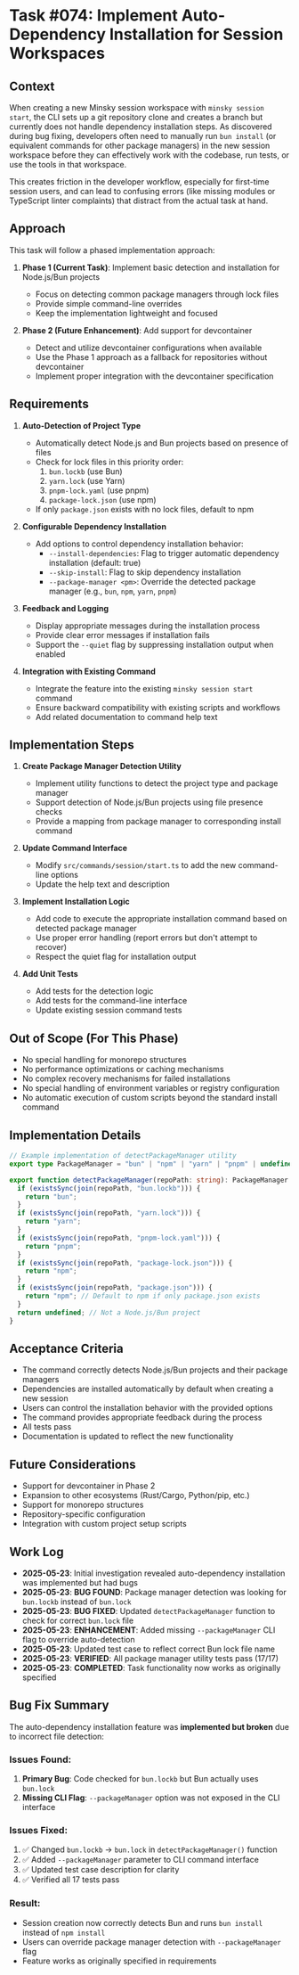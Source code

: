 # Task #074: Implement Auto-Dependency Installation for Session Workspaces

## Context

When creating a new Minsky session workspace with `minsky session start`, the CLI sets up a git repository clone and creates a branch but currently does not handle dependency installation steps. As discovered during bug fixing, developers often need to manually run `bun install` (or equivalent commands for other package managers) in the new session workspace before they can effectively work with the codebase, run tests, or use the tools in that workspace.

This creates friction in the developer workflow, especially for first-time session users, and can lead to confusing errors (like missing modules or TypeScript linter complaints) that distract from the actual task at hand.

## Approach

This task will follow a phased implementation approach:

1. **Phase 1 (Current Task)**: Implement basic detection and installation for Node.js/Bun projects

   - Focus on detecting common package managers through lock files
   - Provide simple command-line overrides
   - Keep the implementation lightweight and focused

2. **Phase 2 (Future Enhancement)**: Add support for devcontainer
   - Detect and utilize devcontainer configurations when available
   - Use the Phase 1 approach as a fallback for repositories without devcontainer
   - Implement proper integration with the devcontainer specification

## Requirements

1. **Auto-Detection of Project Type**

   - Automatically detect Node.js and Bun projects based on presence of files
   - Check for lock files in this priority order:
     1. `bun.lockb` (use Bun)
     2. `yarn.lock` (use Yarn)
     3. `pnpm-lock.yaml` (use pnpm)
     4. `package-lock.json` (use npm)
   - If only `package.json` exists with no lock files, default to npm

2. **Configurable Dependency Installation**

   - Add options to control dependency installation behavior:
     - `--install-dependencies`: Flag to trigger automatic dependency installation (default: true)
     - `--skip-install`: Flag to skip dependency installation
     - `--package-manager <pm>`: Override the detected package manager (e.g., `bun`, `npm`, `yarn`, `pnpm`)

3. **Feedback and Logging**

   - Display appropriate messages during the installation process
   - Provide clear error messages if installation fails
   - Support the `--quiet` flag by suppressing installation output when enabled

4. **Integration with Existing Command**
   - Integrate the feature into the existing `minsky session start` command
   - Ensure backward compatibility with existing scripts and workflows
   - Add related documentation to command help text

## Implementation Steps

1. **Create Package Manager Detection Utility**

   - Implement utility functions to detect the project type and package manager
   - Support detection of Node.js/Bun projects using file presence checks
   - Provide a mapping from package manager to corresponding install command

2. **Update Command Interface**

   - Modify `src/commands/session/start.ts` to add the new command-line options
   - Update the help text and description

3. **Implement Installation Logic**

   - Add code to execute the appropriate installation command based on detected package manager
   - Use proper error handling (report errors but don't attempt to recover)
   - Respect the quiet flag for installation output

4. **Add Unit Tests**
   - Add tests for the detection logic
   - Add tests for the command-line interface
   - Update existing session command tests

## Out of Scope (For This Phase)

- No special handling for monorepo structures
- No performance optimizations or caching mechanisms
- No complex recovery mechanisms for failed installations
- No special handling of environment variables or registry configuration
- No automatic execution of custom scripts beyond the standard install command

## Implementation Details

```typescript
// Example implementation of detectPackageManager utility
export type PackageManager = "bun" | "npm" | "yarn" | "pnpm" | undefined;

export function detectPackageManager(repoPath: string): PackageManager {
  if (existsSync(join(repoPath, "bun.lockb"))) {
    return "bun";
  }
  if (existsSync(join(repoPath, "yarn.lock"))) {
    return "yarn";
  }
  if (existsSync(join(repoPath, "pnpm-lock.yaml"))) {
    return "pnpm";
  }
  if (existsSync(join(repoPath, "package-lock.json"))) {
    return "npm";
  }
  if (existsSync(join(repoPath, "package.json"))) {
    return "npm"; // Default to npm if only package.json exists
  }
  return undefined; // Not a Node.js/Bun project
}
```

## Acceptance Criteria

- The command correctly detects Node.js/Bun projects and their package managers
- Dependencies are installed automatically by default when creating a new session
- Users can control the installation behavior with the provided options
- The command provides appropriate feedback during the process
- All tests pass
- Documentation is updated to reflect the new functionality

## Future Considerations

- Support for devcontainer in Phase 2
- Expansion to other ecosystems (Rust/Cargo, Python/pip, etc.)
- Support for monorepo structures
- Repository-specific configuration
- Integration with custom project setup scripts

## Work Log

- **2025-05-23**: Initial investigation revealed auto-dependency installation was implemented but had bugs
- **2025-05-23**: **BUG FOUND**: Package manager detection was looking for `bun.lockb` instead of `bun.lock`
- **2025-05-23**: **BUG FIXED**: Updated `detectPackageManager` function to check for correct `bun.lock` file
- **2025-05-23**: **ENHANCEMENT**: Added missing `--packageManager` CLI flag to override auto-detection
- **2025-05-23**: Updated test case to reflect correct Bun lock file name
- **2025-05-23**: **VERIFIED**: All package manager utility tests pass (17/17)
- **2025-05-23**: **COMPLETED**: Task functionality now works as originally specified

## Bug Fix Summary

The auto-dependency installation feature was **implemented but broken** due to incorrect file detection:

### Issues Found:

1. **Primary Bug**: Code checked for `bun.lockb` but Bun actually uses `bun.lock`
2. **Missing CLI Flag**: `--packageManager` option was not exposed in the CLI interface

### Issues Fixed:

1. ✅ Changed `bun.lockb` → `bun.lock` in `detectPackageManager()` function
2. ✅ Added `--packageManager` parameter to CLI command interface
3. ✅ Updated test case description for clarity
4. ✅ Verified all 17 tests pass

### Result:

- Session creation now correctly detects Bun and runs `bun install` instead of `npm install`
- Users can override package manager detection with `--packageManager` flag
- Feature works as originally specified in requirements
